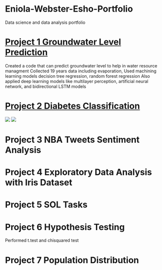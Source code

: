 # Eniola-Webster-Esho-Portfolio
Data science and data analysis portfolio

# [Project 1 Groundwater Level Prediction](https://github.com/EniolaWebsterEsho/Prediction-Codes)

Created a code that can predict groundwater level to help in water resource managment
Collected 19 years data including evaporation, 
Used machining learning models decision tree regression, random forest regression
Also applied deep learning models like multilayer perception, artificial neural network, and bidirectional LSTM models

# [Project 2 Diabetes Classification](https://github.com/EniolaWebsterEsho/Diabetes-Classification)
![](https://github.com/EniolaWebsterEsho/Portfolio/blob/main/images/Diabetes.png)
![](https://github.com/EniolaWebsterEsho/Portfolio/blob/main/images/Correlation.png)
# Project 3 NBA Tweets Sentiment Analysis

# Project 4 Exploratory Data Analysis with Iris Dataset

# Project 5 SOL Tasks 

# Project 6 Hypothesis Testing
Performed t.test and chisquared test

# Project 7 Population Distribution
